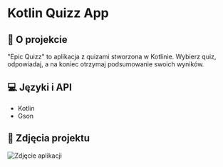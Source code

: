 # Kotlin Quizz App

## 📱 O projekcie

"Epic Quizz" to aplikacja z quizami stworzona w Kotlinie. Wybierz quiz, odpowiadaj, a na koniec otrzymaj podsumowanie swoich wyników.

## 💻 Języki i API

- Kotlin
- Gson


## 📸 Zdjęcia projektu

![Zdjęcie aplikacji](https://cdn.discordapp.com/attachments/1194183605220552728/1194185572797911080/readme.png?ex=65af6efb&is=659cf9fb&hm=7181ca48c567f7be53dea1ba6d996cbd603c3794441b7d84b095cb6eba34944f&)